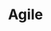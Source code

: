 ---
title: "Agile"

feat:
  types: ["General"]
  benefit: |
    You get a +2 bonus on all _balance_ checks and _escape artist_ checks.
---